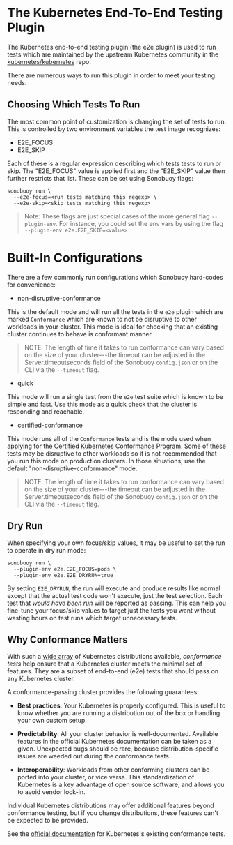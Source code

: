 # The Kubernetes End-To-End Testing Plugin

The Kubernetes end-to-end testing plugin (the e2e plugin) is used to run tests which are maintained by the upstream Kubernetes community in the [kubernetes/kubernetes][kubernetesRepo] repo.

There are numerous ways to run this plugin in order to meet your testing needs.

## Choosing Which Tests To Run

The most common point of customization is changing the set of tests to run. This is controlled by two environment variables the test image recognizes:

* E2E_FOCUS
* E2E_SKIP

Each of these is a regular expression describing which tests tests to run or skip. The "E2E_FOCUS" value is applied first and the "E2E_SKIP" value then further restricts that list. These can be set using Sonobuoy flags:

```
sonobuoy run \
  --e2e-focus=<run tests matching this regexp> \
  --e2e-skip=<skip tests matching this regexp>
```

> Note: These flags are just special cases of the more general flag `--plugin-env`. For instance, you could set the env vars by using the flag `--plugin-env e2e.E2E_SKIP=<value>`

# Built-In Configurations

There are a few commonly run configurations which Sonobuoy hard-codes for convenience:

* non-disruptive-conformance

This is the default mode and will run all the tests in the `e2e` plugin which are marked `Conformance` which are known to not be disruptive to other workloads in your cluster. This mode is ideal for checking that an existing cluster continues to behave is conformant manner.

> NOTE: The length of time it takes to run conformance can vary based on the size of your cluster---the timeout can be adjusted in the Server.timeoutseconds field of the Sonobuoy `config.json` or on the CLI via the `--timeout` flag.

* quick

This mode will run a single test from the `e2e` test suite which is known to be simple and fast. Use this mode as a quick check that the cluster is responding and reachable.

* certified-conformance

This mode runs all of the `Conformance` tests and is the mode used when applying for the [Certified Kubernetes Conformance Program](https://www.cncf.io/certification/software-conformance). Some of these tests may be disruptive to other workloads so it is not recommended that you run this mode on production clusters. In those situations, use the default "non-disruptive-conformance" mode.

> NOTE: The length of time it takes to run conformance can vary based on the size of your cluster---the timeout can be adjusted in the Server.timeoutseconds field of the Sonobuoy `config.json` or on the CLI via the `--timeout` flag.

## Dry Run

When specifying your own focus/skip values, it may be useful to set the run to operate in dry run mode:

```
sonobuoy run \
  --plugin-env e2e.E2E_FOCUS=pods \
  --plugin-env e2e.E2E_DRYRUN=true
```

By setting `E2E_DRYRUN`, the run will execute and produce results like normal except that the actual test code won't execute, just the test selection. Each test that _would have been run_ will be reported as passing. This can help you fine-tune your focus/skip values to target just the tests you want without wasting hours on test runs which target unnecessary tests.

## Why Conformance Matters

With such a [wide array][configs] of Kubernetes distributions available, *conformance tests* help ensure that a Kubernetes cluster meets the minimal set of features. They are a subset of end-to-end (e2e) tests that should pass on any Kubernetes cluster.

A conformance-passing cluster provides the following guarantees:

* **Best practices**: Your Kubernetes is properly configured. This is useful to know whether you are running a distribution out of the box or handling your own custom setup.

* **Predictability**: All your cluster behavior is well-documented. Available features in the official Kubernetes documentation can be taken as a given. Unexpected bugs should be rare, because distribution-specific issues are weeded out during the conformance tests.

* **Interoperability**: Workloads from other conforming clusters can be ported into your cluster, or vice versa. This standardization of Kubernetes is a key advantage of open source software, and allows you to avoid vendor lock-in.

Individual Kubernetes distributions may offer additional features beyond conformance testing, but if you change distributions, these features can't be expected to be provided.

See the [official documentation][conformanceDocs] for Kubernetes's existing conformance tests.

[configs]: https://docs.google.com/spreadsheets/d/1LxSqBzjOxfGx3cmtZ4EbB_BGCxT_wlxW_xgHVVa23es/edit#gid=0
[conformanceDocs]: https://github.com/kubernetes/community/blob/master/contributors/devel/sig-testing/e2e-tests.md#conformance-tests
[kubernetesRepo]: https://github.com/kubernetes/kubernetes/tree/master/cluster/images/conformance